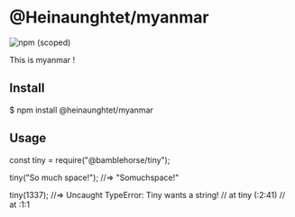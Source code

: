 
# @Heinaunghtet/myanmar


![npm (scoped)](https://img.shields.io/npm/v/@heinaunghtet/myanmar)

This is myanmar !


## Install


$ npm install @heinaunghtet/myanmar

## Usage



const tiny = require("@bamblehorse/tiny");

tiny("So much space!");
//=> "Somuchspace!"

tiny(1337);
//=> Uncaught TypeError: Tiny wants a string!
//    at tiny (<anonymous>:2:41)
//    at <anonymous>:1:1
